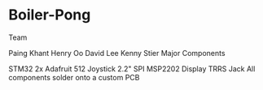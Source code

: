 # Boiler-Pong
Team

Paing Khant
Henry Oo
David Lee
Kenny Stier
Major Components

STM32
2x Adafruit 512 Joystick
2.2" SPI MSP2202 Display
TRRS Jack
All components solder onto a custom PCB
